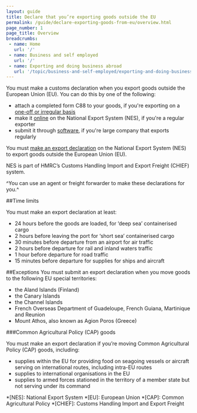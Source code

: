 ```yaml
---
layout: guide
title: Declare that you’re exporting goods outside the EU
permalink: /guide/declare-exporting-goods-from-eu/overview.html
page_number: 1
page_title: Overview
breadcrumbs:
 - name: Home
   url: '/'
 - name: Business and self employed
   url: '/'
 - name: Exporting and doing business abroad
   url: '/topic/business-and-self-employed/exporting-and-doing-business-abroad.html'   
---
```

You must make a customs declaration when you export goods outside the European Union (EU). You can do this by one of the following:

- attach a completed form C88 to your goods, if you're exporting on a [one-off or irregular basis](/send-goods-abroad.html)
- make it [online](/guide/declare-exporting-goods-from-eu/make-export-declaration-online.html) on the National Export System (NES), if you're a regular exporter
- submit it through [software](/guide/declare-exporting-goods-from-eu/other-way-make-export-declaration.html), if you're large company that exports regularly

You must [make an export declaration](/guide/declare-exporting-goods-from-eu/make-export-declaration-online.html) on the National Export System (NES) to export goods outside the European Union (EU).

NES is part of HMRC’s Customs Handling Import and Export Freight (CHIEF) system. 

^You can use an agent or freight forwarder to make these declarations for you.^

##Time limits 

You must make an export declaration at least: 

- 24 hours before the goods are loaded, for ‘deep sea’ containerised cargo
- 2 hours before leaving the port for ‘short sea’ containerised cargo
- 30 minutes before departure from an airport for air traffic 
- 2 hours before departure for rail and inland waters traffic
- 1 hour before departure for road traffic 
- 15 minutes before departure for supplies for ships and aircraft 

##Exceptions
You must submit an export declaration when you move goods to the following EU special territories:

- the Aland Islands (Finland)
- the Canary Islands
- the Channel Islands
- French Overseas Department of Guadeloupe, French Guiana, Martinique and Reunion    
- Mount Athos, also known as Agion Poros (Greece)

###Common Agricultural Policy (CAP) goods

You must make an export declaration if you’re moving Common Agricultural Policy (CAP) goods, including:

- supplies within the EU for providing food on seagoing vessels or aircraft serving on international routes, including intra-EU routes
- supplies to international organisations in the EU
- supplies to armed forces stationed in the territory of a member state but not serving under its command

*[NES]: National Export System
*[EU]: European Union
*[CAP]: Common Agricultural Policy
*[CHIEF]: Customs Handling Import and Export Freight
